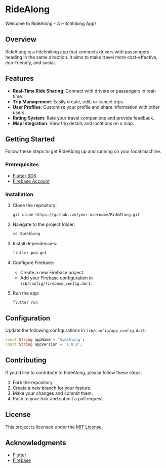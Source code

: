 # RideAlong

Welcome to RideAlong - A Hitchhiking App!

## Overview

RideAlong is a hitchhiking app that connects drivers with passengers heading in the same direction. It aims to make travel more cost-effective, eco-friendly, and social. 

## Features

- **Real-Time Ride Sharing**: Connect with drivers or passengers in real-time.
- **Trip Management**: Easily create, edit, or cancel trips.
- **User Profiles**: Customize your profile and share information with other users.
- **Rating System**: Rate your travel companions and provide feedback.
- **Map Integration**: View trip details and locations on a map.

## Getting Started

Follow these steps to get RideAlong up and running on your local machine.

### Prerequisites

- [Flutter SDK](https://flutter.dev/docs/get-started/install)
- [Firebase Account](https://firebase.google.com/)

### Installation

1. Clone the repository:

   ```bash
   git clone https://github.com/your-username/RideAlong.git
   ```

2. Navigate to the project folder:

   ```bash
   cd RideAlong
   ```

3. Install dependencies:

   ```bash
   flutter pub get
   ```

4. Configure Firebase:

   - Create a new Firebase project.
   - Add your Firebase configuration in `lib/config/firebase_config.dart`.

5. Run the app:

   ```bash
   flutter run
   ```

## Configuration

Update the following configurations in `lib/config/app_config.dart`:

```dart
const String appName = 'RideAlong';
const String appVersion = '1.0.0'; 
```

## Contributing

If you'd like to contribute to RideAlong, please follow these steps:

1. Fork the repository.
2. Create a new branch for your feature.
3. Make your changes and commit them.
4. Push to your fork and submit a pull request.

## License

This project is licensed under the [MIT License](LICENSE).

## Acknowledgments

- [Flutter](https://flutter.dev/)
- [Firebase](https://firebase.google.com/)
